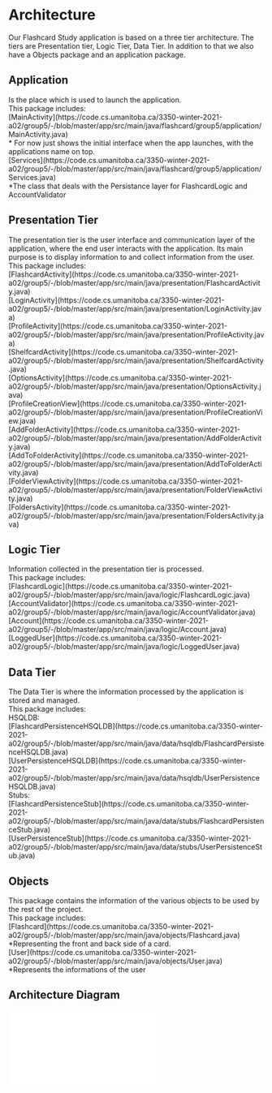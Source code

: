# Architecture
<p> Our Flashcard Study application is based on a three tier architecture. The tiers are Presentation tier, 
Logic Tier, Data Tier. In addition to that we also have a Objects package and an application package.
</p>

## Application
<p> Is the place which is used to launch the application.<br> 
This package includes:<br>
[MainActivity](https://code.cs.umanitoba.ca/3350-winter-2021-a02/group5/-/blob/master/app/src/main/java/flashcard/group5/application/MainActivity.java) <br>
    * For now just shows the initial interface when the app launches, with the applications name on top.<br>
[Services](https://code.cs.umanitoba.ca/3350-winter-2021-a02/group5/-/blob/master/app/src/main/java/flashcard/group5/application/Services.java) <br>
    *The class that deals with the Persistance layer for FlashcardLogic and AccountValidator
</p>

## Presentation Tier
<p> The presentation tier is the user interface and communication layer of the application, where the 
end user interacts with the application. Its main purpose is to display information to and collect information from the user.<br>
This package includes: <br>
[FlashcardActivity](https://code.cs.umanitoba.ca/3350-winter-2021-a02/group5/-/blob/master/app/src/main/java/presentation/FlashcardActivity.java) <br>
[LoginActivity](https://code.cs.umanitoba.ca/3350-winter-2021-a02/group5/-/blob/master/app/src/main/java/presentation/LoginActivity.java) <br>
[ProfileActivity](https://code.cs.umanitoba.ca/3350-winter-2021-a02/group5/-/blob/master/app/src/main/java/presentation/ProfileActivity.java) <br>
[ShelfcardActivity](https://code.cs.umanitoba.ca/3350-winter-2021-a02/group5/-/blob/master/app/src/main/java/presentation/ShelfcardActivity.java) <br>
[OptionsActivity](https://code.cs.umanitoba.ca/3350-winter-2021-a02/group5/-/blob/master/app/src/main/java/presentation/OptionsActivity.java) <br>
[ProfileCreationView](https://code.cs.umanitoba.ca/3350-winter-2021-a02/group5/-/blob/master/app/src/main/java/presentation/ProfileCreationView.java) <br>
[AddFolderActivity](https://code.cs.umanitoba.ca/3350-winter-2021-a02/group5/-/blob/master/app/src/main/java/presentation/AddFolderActivity.java) <br>
[AddToFolderActivity](https://code.cs.umanitoba.ca/3350-winter-2021-a02/group5/-/blob/master/app/src/main/java/presentation/AddToFolderActivity.java) <br>
[FolderViewActivity](https://code.cs.umanitoba.ca/3350-winter-2021-a02/group5/-/blob/master/app/src/main/java/presentation/FolderViewActivity.java) <br>
[FoldersActivity](https://code.cs.umanitoba.ca/3350-winter-2021-a02/group5/-/blob/master/app/src/main/java/presentation/FoldersActivity.java) <br>
</p>

## Logic Tier
<p> Information collected in the presentation tier is processed.<br>
This package includes:<br>
[FlashcardLogic](https://code.cs.umanitoba.ca/3350-winter-2021-a02/group5/-/blob/master/app/src/main/java/logic/FlashcardLogic.java) <br>
[AccountValidator](https://code.cs.umanitoba.ca/3350-winter-2021-a02/group5/-/blob/master/app/src/main/java/logic/AccountValidator.java) <br>
[Account](https://code.cs.umanitoba.ca/3350-winter-2021-a02/group5/-/blob/master/app/src/main/java/logic/Account.java) <br>
[LoggedUser](https://code.cs.umanitoba.ca/3350-winter-2021-a02/group5/-/blob/master/app/src/main/java/logic/LoggedUser.java) <br>
</p>

## Data Tier
<p> The Data Tier is where the information processed by the application is stored and managed.<br>
This package includes:<br>
HSQLDB:<br>
[FlashcardPersistenceHSQLDB](https://code.cs.umanitoba.ca/3350-winter-2021-a02/group5/-/blob/master/app/src/main/java/data/hsqldb/FlashcardPersistenceHSQLDB.java) <br>
[UserPersistenceHSQLDB](https://code.cs.umanitoba.ca/3350-winter-2021-a02/group5/-/blob/master/app/src/main/java/data/hsqldb/UserPersistenceHSQLDB.java) <br>
Stubs:<br>
[FlashcardPersistenceStub](https://code.cs.umanitoba.ca/3350-winter-2021-a02/group5/-/blob/master/app/src/main/java/data/stubs/FlashcardPersistenceStub.java) <br>
[UserPersistenceStub](https://code.cs.umanitoba.ca/3350-winter-2021-a02/group5/-/blob/master/app/src/main/java/data/stubs/UserPersistenceStub.java) <br>
</p>

## Objects
<p> This package contains the information of the various objects to be used by the rest of the project.<br>
This package includes:<br>
[Flashcard](https://code.cs.umanitoba.ca/3350-winter-2021-a02/group5/-/blob/master/app/src/main/java/objects/Flashcard.java)<br>
    *Representing the front and back side of a card.<br>
[User](https://code.cs.umanitoba.ca/3350-winter-2021-a02/group5/-/blob/master/app/src/main/java/objects/User.java)<br>
    *Represents the informations of the user
</p>

## Architecture Diagram 

![architecture](Architecture_i3.pdf)
